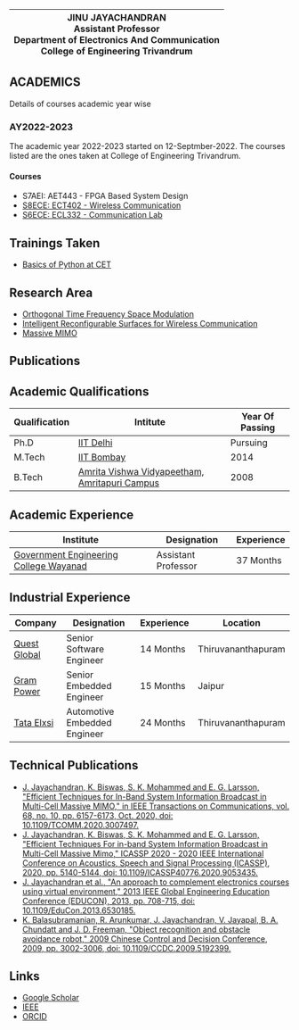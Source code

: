 |JINU JAYACHANDRAN<br />Assistant Professor<br /> Department of Electronics And Communication <br /> College of Engineering Trivandrum<br />|
|-------------------------------------------------------------------------------------------------------------------------------------|
## ACADEMICS
Details of courses academic year wise
### AY2022-2023
The academic year 2022-2023 started on 12-Septmber-2022. The courses listed are the ones taken at College of Engineering Trivandrum.
#### Courses
+  S7AEI: AET443 - FPGA Based System Design
+ [S8ECE: ECT402 - Wireless Communication](ect402wc.md)
+ [S6ECE: ECL332 - Communication Lab](ecl332cl.md)

## Trainings Taken
+ [Basics of Python at CET](pythonbasics.md)

## Research Area
+ [Orthogonal Time Frequency Space Modulation](https://ieeexplore.ieee.org/abstract/document/7925924)
+ [Intelligent Reconfigurable Surfaces for Wireless Communication](https://www.youtube.com/watch?v=PmTjNGabrkA)
+ [Massive MIMO](https://ieeexplore.ieee.org/document/6736761)

## Publications

## Academic Qualifications
|Qualification|Intitute|Year Of Passing|
|---------------|----------|-----------------|
|Ph.D           |[IIT Delhi](www.ee.iitd.ac.in) | Pursuing        |
|M.Tech         |[IIT Bombay](www.ee.iitb.ac.in)| 2014            |
|B.Tech         |[Amrita Vishwa Vidyapeetham, Amritapuri Campus](https://www.amrita.edu/program/btech-electronics-and-communication-engineering/)| 2008|

## Academic Experience
|Institute|Designation|Experience|
|---------|-------------|------------|
|[Government Engineering College Wayanad](https://www.gecwyd.ac.in/)|Assistant Professor|37 Months|

## Industrial Experience
|Company|Designation|Experience|Location|
|---------|-------------|------------|----------|
|[Quest Global](https://www.quest-global.com/)|Senior Software Engineer|14 Months|Thiruvananthapuram|
|[Gram Power](https://www.grampower.com/)|Senior Embedded Engineer|15 Months|Jaipur|
|[Tata Elxsi](https://www.tataelxsi.com/)|Automotive Embedded Engineer|24 Months|Thiruvananthapuram|


## Technical Publications
+ [J. Jayachandran, K. Biswas, S. K. Mohammed and E. G. Larsson, "Efficient Techniques for In-Band System Information Broadcast in Multi-Cell Massive MIMO," in IEEE Transactions on Communications, vol. 68, no. 10, pp. 6157-6173, Oct. 2020, doi: 10.1109/TCOMM.2020.3007497.](https://ieeexplore.ieee.org/document/9133545)
+ [J. Jayachandran, K. Biswas, S. K. Mohammed and E. G. Larsson, "Efficient Techniques For in-band System Information Broadcast in Multi-Cell Massive Mimo," ICASSP 2020 - 2020 IEEE International Conference on Acoustics, Speech and Signal Processing (ICASSP), 2020, pp. 5140-5144, doi: 10.1109/ICASSP40776.2020.9053435. ](https://ieeexplore.ieee.org/document/9053435)
+ [J. Jayachandran et al., "An approach to complement electronics courses using virtual environment," 2013 IEEE Global Engineering Education Conference (EDUCON), 2013, pp. 708-715, doi: 10.1109/EduCon.2013.6530185. ](https://ieeexplore.ieee.org/document/6530185)
+ [K. Balasubramanian, R. Arunkumar, J. Jayachandran, V. Jayapal, B. A. Chundatt and J. D. Freeman, "Object recognition and obstacle avoidance robot," 2009 Chinese Control and Decision Conference, 2009, pp. 3002-3006, doi: 10.1109/CCDC.2009.5192399. ](https://ieeexplore.ieee.org/document/5192399)
## Links
+ [Google Scholar](https://scholar.google.co.in/citations?user=JaImdO8AAAAJ&hl=en)
+ [IEEE](https://ieeexplore.ieee.org/author/37088469967)
+ [ORCID](https://orcid.org/0000-0002-3167-4986)
